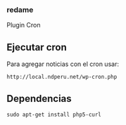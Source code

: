 ### redame
Plugin Cron


## Ejecutar cron

Para agregar noticias con el cron usar:

	http://local.ndperu.net/wp-cron.php

## Dependencias

	sudo apt-get install php5-curl
